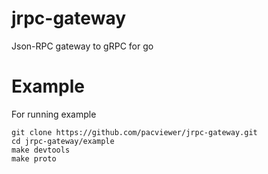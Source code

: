 # jrpc-gateway
Json-RPC gateway to gRPC for go 

# Example
For running example
```
git clone https://github.com/pacviewer/jrpc-gateway.git
cd jrpc-gateway/example
make devtools
make proto
```